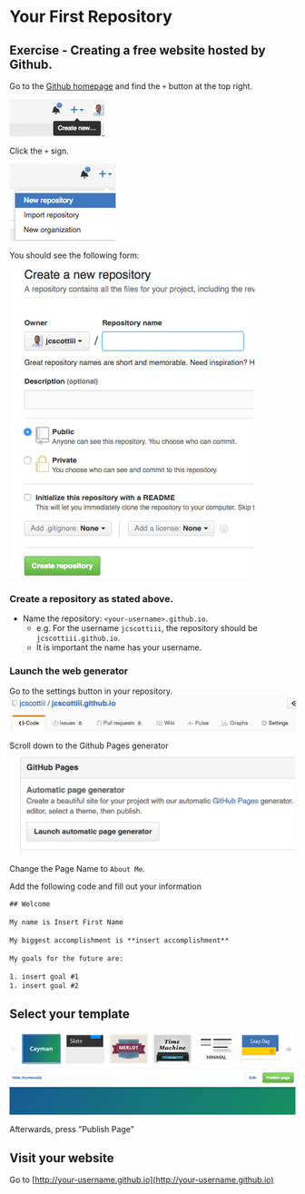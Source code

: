 # Your First Repository
## Exercise - Creating a free website hosted by Github.


Go to the [Github homepage](https://github.com) and find the `+` button at the top right.

![](https://raw.githubusercontent.com/jcscottiii/IntroToGithubMaterials/master/img/create-repo.png)


Click the `+` sign.

![](https://raw.githubusercontent.com/jcscottiii/IntroToGithubMaterials/master/img/create-repo-expanded.png)


You should see the following form:

![Repository Creation Form](https://raw.githubusercontent.com/jcscottiii/IntroToGithubMaterials/master/img/create-repo-form.png)


### Create a repository as stated above.
- Name the repository: `<your-username>.github.io`.
  - e.g. For the username `jcscottiii`, the repository should be `jcscottiii.github.io`.
  - It is important the name has your username.


### Launch the web generator
Go to the settings button in your repository.
![Settings](https://raw.githubusercontent.com/jcscottiii/IntroToGithubMaterials/master/img/settings.png)

Scroll down to the Github Pages generator
![Settings](https://raw.githubusercontent.com/jcscottiii/IntroToGithubMaterials/master/img/gh-pages-btn.png)

Change the Page Name to `About Me`.


Add the following code and fill out your information
```
## Welcome

My name is Insert First Name

My biggest accomplishment is **insert accomplishment**

My goals for the future are:

1. insert goal #1
1. insert goal #2
```


## Select your template
![Template Settings](https://raw.githubusercontent.com/jcscottiii/IntroToGithubMaterials/master/img/template-select.png)

Afterwards, press "Publish Page"


##  Visit your website

Go to [http://your-username.github.io](http://your-username.github.io)
